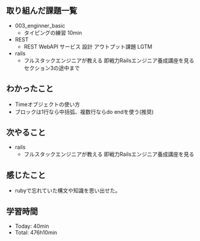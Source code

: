 ## 取り組んだ課題一覧
- 003_enginner_basic
  - タイピングの練習 10min
- REST
  - REST WebAPI サービス 設計 アウトプット課題 LGTM
- rails
  - フルスタックエンジニアが教える 即戦力Railsエンジニア養成講座を見る セクション3の途中まで
## わかったこと
- Timeオブジェクトの使い方
- ブロックは1行なら中括弧、複数行ならdo endを使う(推奨)
## 次やること
- rails
  - フルスタックエンジニアが教える 即戦力Railsエンジニア養成講座を見る
## 感じたこと
- rubyで忘れていた構文や知識を思い出せた。
## 学習時間
- Today: 40min
- Total: 476h10min